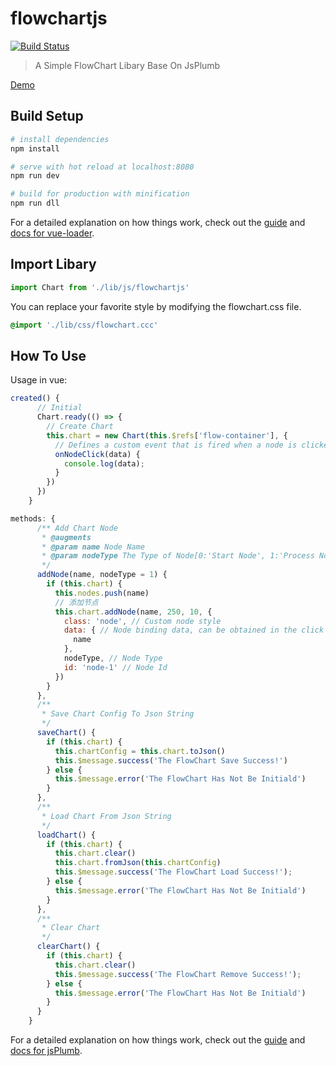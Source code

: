 # flowchartjs

[![Build Status](https://travis-ci.org/lonly197/cachejs.svg?branch=master)](https://travis-ci.org/lonly197/cachejs)

> A Simple FlowChart Libary Base On JsPlumb

[Demo](./demo/index.html)

## Build Setup

``` bash
# install dependencies
npm install

# serve with hot reload at localhost:8080
npm run dev

# build for production with minification
npm run dll
```

For a detailed explanation on how things work, check out the [guide](http://vuejs-templates.github.io/webpack/) and [docs for vue-loader](http://vuejs.github.io/vue-loader).

## Import Libary

```JavaScript
import Chart from './lib/js/flowchartjs'
```

You can replace your favorite style by modifying the flowchart.css file.

```CSS
@import './lib/css/flowchart.ccc'
```

## How To Use

Usage in vue:

```JavaScript
created() {
      // Initial
      Chart.ready(() => {
        // Create Chart
        this.chart = new Chart(this.$refs['flow-container'], {
          // Defines a custom event that is fired when a node is clicked
          onNodeClick(data) {
            console.log(data);
          }
        })
      })
    }
```

```JavaScript
methods: {
      /** Add Chart Node
       * @augments
       * @param name Node Name
       * @param nodeType The Type of Node[0:'Start Node', 1:'Process Node', 2:'End Node']
       */
      addNode(name, nodeType = 1) {
        if (this.chart) {
          this.nodes.push(name)
          // 添加节点
          this.chart.addNode(name, 250, 10, {
            class: 'node', // Custom node style
            data: { // Node binding data, can be obtained in the click event
              name
            },
            nodeType, // Node Type
            id: 'node-1' // Node Id
          })
        }
      },
      /**
       * Save Chart Config To Json String
       */
      saveChart() {
        if (this.chart) {
          this.chartConfig = this.chart.toJson()
          this.$message.success('The FlowChart Save Success!')
        } else {
          this.$message.error('The FlowChart Has Not Be Initiald')
        }
      },
      /**
       * Load Chart From Json String
       */
      loadChart() {
        if (this.chart) {
          this.chart.clear()
          this.chart.fromJson(this.chartConfig)
          this.$message.success('The FlowChart Load Success!');
        } else {
          this.$message.error('The FlowChart Has Not Be Initiald')
        }
      },
      /**
       * Clear Chart
       */
      clearChart() {
        if (this.chart) {
          this.chart.clear()
          this.$message.success('The FlowChart Remove Success!');
        } else {
          this.$message.error('The FlowChart Has Not Be Initiald')
        }
      }
    }
```

For a detailed explanation on how things work, check out the [guide](https://jsplumbtoolkit.com/community/doc/home.html) and [docs for jsPlumb](https://jsplumbtoolkit.com/community/apidocs/index.html).

